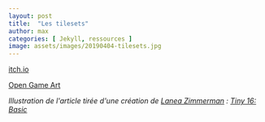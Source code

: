 ```yaml
---
layout: post
title:  "Les tilesets"
author: max
categories: [ Jekyll, ressources ]
image: assets/images/20190404-tilesets.jpg
---
```


[itch.io](https://itch.io/)

[Open Game Art](https://opengameart.org/art-search-advanced?keys=&field_art_type_tid%5B%5D=9&sort_by=count&sort_order=DESC)

*Illustration de l'article tirée d'une création de [Lanea Zimmerman](https://opengameart.org/users/sharm) : [Tiny 16: Basic](https://opengameart.org/content/tiny-16-basic)*
<!--stackedit_data:
eyJoaXN0b3J5IjpbMTY2MDg1MDkzNCwyMDIwMjQzOTM2LC02NT
U0NDE5MjAsMTc0NjMyODQxMSwxNzY2NjA0MzY4LDIxNDU0NjM1
MzFdfQ==
-->